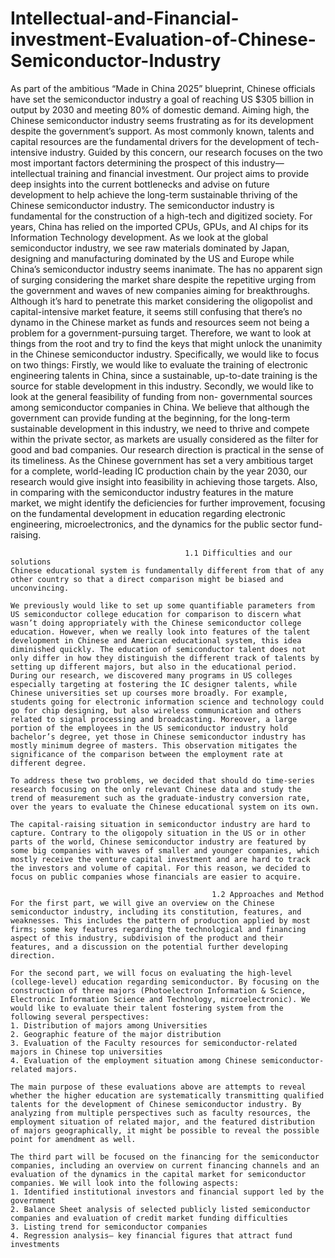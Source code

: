 # Intellectual-and-Financial-investment-Evaluation-of-Chinese-Semiconductor-Industry
   As part of the ambitious “Made in China 2025” blueprint, Chinese officials have set the semiconductor industry a goal of reaching US $305 billion in output by 2030 and meeting 80% of domestic demand. Aiming high, the Chinese semiconductor industry seems frustrating as for its development despite the government’s support. As most commonly known, talents and capital resources are the fundamental drivers for the development of tech-intensive industry. Guided by this concern,  our research focuses on the two most important factors determining the prospect of this industry—intellectual training and financial investment. Our project aims to provide deep insights into the current bottlenecks and advise on future development to help achieve the long-term sustainable thriving of the Chinese semiconductor industry.
   The semiconductor industry is fundamental for the construction of a high-tech and digitized society. For years, China has relied on the imported CPUs, GPUs, and AI chips for its Information Technology development. As we look at the global semiconductor industry, we see raw materials dominated by Japan, designing and manufacturing dominated by the US and Europe while China’s semiconductor industry seems inanimate. The has no apparent sign of surging considering the market share despite the repetitive urging from the government and waves of new companies aiming for breakthroughs. Although it’s hard to penetrate this market considering the oligopolist and capital-intensive market feature, it seems still confusing that there’s no dynamo in the Chinese market as funds and resources seem not being a problem for a government-pursuing target. Therefore, we want to look at things from the root and try to find the keys that might unlock the unanimity in the Chinese semiconductor industry. Specifically, we would like to focus on two things:
   Firstly, we would like to evaluate the training of electronic engineering talents in China, since a sustainable, up-to-date training is the source for stable development in this industry. Secondly, we would like to look at the general feasibility of funding from non- governmental sources among semiconductor companies in China. We believe that although the government can provide funding at the beginning, for the long-term sustainable development in this industry, we need to thrive and compete within the private sector, as markets are usually considered as the filter for good and bad companies.
Our research direction is practical in the sense of its timeliness. As the Chinese government has set a very ambitious target for a complete, world-leading IC production chain by the year 2030, our research would give insight into feasibility in achieving those targets. Also, in comparing with the semiconductor industry features in the mature market, we might identify the deficiencies for further improvement, focusing on the fundamental development in education regarding electronic engineering, microelectronics, and the dynamics for the public sector fund-raising.

                                           1.1 Difficulties and our solutions
    Chinese educational system is fundamentally different from that of any other country so that a direct comparison might be biased and unconvincing.

    We previously would like to set up some quantifiable parameters from US semiconductor college education for comparison to discern what wasn’t doing appropriately with the Chinese semiconductor college education. However, when we really look into features of the talent development in Chinese and American educational system, this idea diminished quickly. The education of semiconductor talent does not only differ in how they distinguish the different track of talents by setting up different majors, but also in the educational period. During our research, we discovered many programs in US colleges especially targeting at fostering the IC designer talents, while Chinese universities set up courses more broadly. For example, students going for electronic information science and technology could go for chip designing, but also wireless communication and others related to signal processing and broadcasting. Moreover, a large portion of the employees in the US semiconductor industry hold bachelor’s degree, yet those in Chinese semiconductor industry has mostly minimum degree of masters. This observation mitigates the significance of the comparison between the employment rate at different degree.

    To address these two problems, we decided that should do time-series research focusing on the only relevant Chinese data and study the trend of measurement such as the graduate-industry conversion rate, over the years to evaluate the Chinese educational system on its own.

    The capital-raising situation in semiconductor industry are hard to capture. Contrary to the oligopoly situation in the US or in other parts of the world, Chinese semiconductor industry are featured by some big companies with waves of smaller and younger companies, which mostly receive the venture capital investment and are hard to track the investors and volume of capital. For this reason, we decided to focus on public companies whose financials are easier to acquire. 

                                                 1.2 Approaches and Method
    For the first part, we will give an overview on the Chinese semiconductor industry, including its constitution, features, and weaknesses. This includes the pattern of production applied by most firms; some key features regarding the technological and financing aspect of this industry, subdivision of the product and their features, and a discussion on the potential further developing direction.

    For the second part, we will focus on evaluating the high-level (college-level) education regarding semiconductor. By focusing on the construction of three majors (Photoelectron Information & Science, Electronic Information Science and Technology, microelectronic). We would like to evaluate their talent fostering system from the following several perspectives:
    1. Distribution of majors among Universities
    2. Geographic feature of the major distribution
    3. Evaluation of the Faculty resources for semiconductor-related majors in Chinese top universities
    4. Evaluation of the employment situation among Chinese semiconductor-related majors.

    The main purpose of these evaluations above are attempts to reveal whether the higher education are systematically transmitting qualified talents for the development of Chinese semiconductor industry. By analyzing from multiple perspectives such as faculty resources, the employment situation of related major, and the featured distribution of majors geographically, it might be possible to reveal the possible point for amendment as well. 

    The third part will be focused on the financing for the semiconductor companies, including an overview on current financing channels and an evaluation of the dynamics in the capital market for semiconductor companies. We will look into the following aspects: 
    1. Identified institutional investors and financial support led by the government 
    2. Balance Sheet analysis of selected publicly listed semiconductor companies and evaluation of credit market funding difficulties
    3. Listing trend for semiconductor companies 
    4. Regression analysis— key financial figures that attract fund investments
